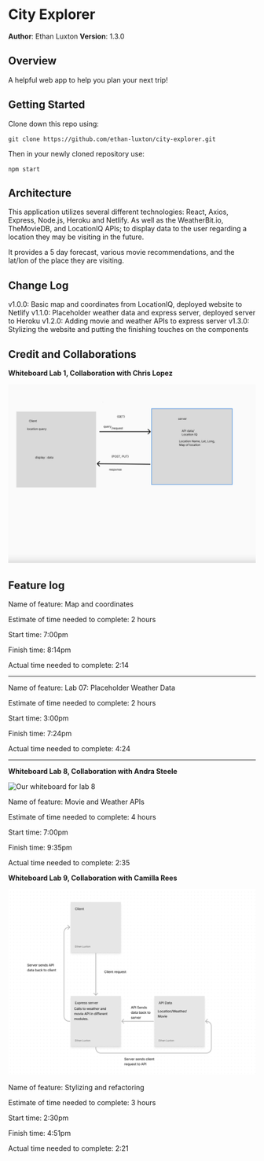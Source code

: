 # City Explorer

**Author**: Ethan Luxton
**Version**: 1.3.0 

## Overview
A helpful web app to help you plan your next trip!

## Getting Started
Clone down this repo using:
```
git clone https://github.com/ethan-luxton/city-explorer.git
```

Then in your newly cloned repository use:
```
npm start
```

## Architecture
This application utilizes several different technologies: React, Axios, Express, Node.js, Heroku and Netlify. As well as the WeatherBit.io, TheMovieDB, and LocationIQ APIs; to display data to the user regarding a location they may be visiting in the future.

It provides a 5 day forecast, various movie recommendations, and the lat/lon of the place they are visiting.

## Change Log
v1.0.0: Basic map and coordinates from LocationIQ, deployed website to Netlify
v1.1.0: Placeholder weather data and express server, deployed server to Heroku
v1.2.0: Adding movie and weather APIs to express server
v1.3.0: Stylizing the website and putting the finishing touches on the components

## Credit and Collaborations

**Whiteboard Lab 1, Collaboration with Chris Lopez**

![Our whiteboard for lab 1](/public/whiteboardlab1.png)

## Feature log

Name of feature: Map and coordinates

Estimate of time needed to complete: 2 hours

Start time: 7:00pm

Finish time: 8:14pm

Actual time needed to complete: 2:14

------------------------------------------------

Name of feature: Lab 07: Placeholder Weather Data

Estimate of time needed to complete: 2 hours

Start time: 3:00pm

Finish time: 7:24pm

Actual time needed to complete: 4:24

----------------------------------------------------
**Whiteboard Lab 8, Collaboration with Andra Steele**

![Our whiteboard for lab 8](/public/whiteboardlab8.png)

Name of feature: Movie and Weather APIs

Estimate of time needed to complete: 4 hours

Start time: 7:00pm

Finish time: 9:35pm

Actual time needed to complete: 2:35

**Whiteboard Lab 9, Collaboration with Camilla Rees**

![Our whiteboard for lab 9](/public/whiteboardlab9.png)

Name of feature: Stylizing and refactoring

Estimate of time needed to complete: 3 hours

Start time: 2:30pm

Finish time: 4:51pm

Actual time needed to complete: 2:21